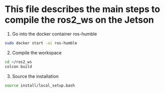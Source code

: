 # This file describes the main steps to compile the ros2_ws on the Jetson 

1. Go into the docker container ros-humble 
```sh
sudo docker start -ai ros-humble
```

2. Compile the workspace
```sh
cd ~/ros2_ws
colcon build
```

3. Source the installation
```sh
source install/local_setup.bash
```
